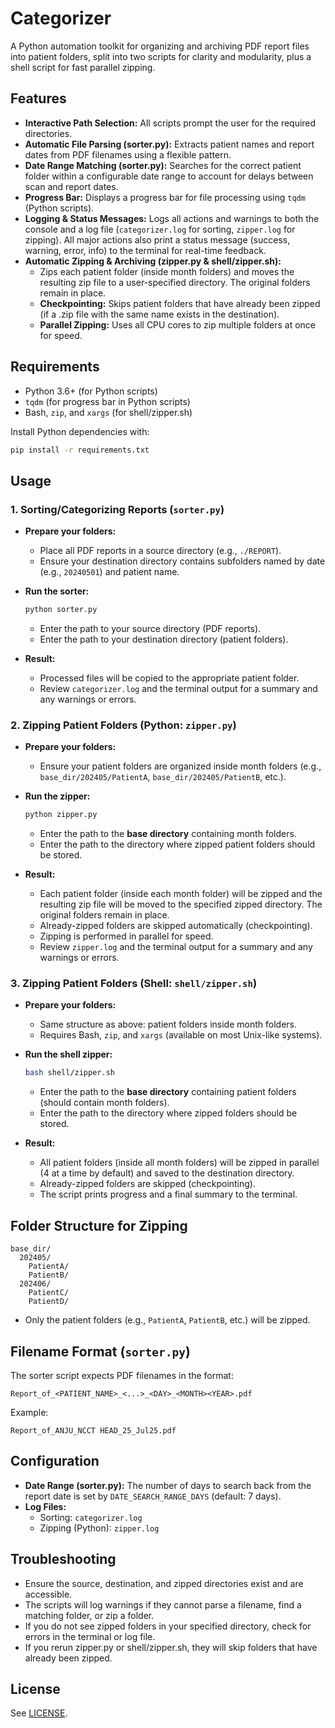 # Categorizer

A Python automation toolkit for organizing and archiving PDF report files into patient folders, split into two scripts for clarity and modularity, plus a shell script for fast parallel zipping.

## Features

- **Interactive Path Selection:** All scripts prompt the user for the required directories.
- **Automatic File Parsing (sorter.py):** Extracts patient names and report dates from PDF filenames using a flexible pattern.
- **Date Range Matching (sorter.py):** Searches for the correct patient folder within a configurable date range to account for delays between scan and report dates.
- **Progress Bar:** Displays a progress bar for file processing using `tqdm` (Python scripts).
- **Logging & Status Messages:** Logs all actions and warnings to both the console and a log file (`categorizer.log` for sorting, `zipper.log` for zipping). All major actions also print a status message (success, warning, error, info) to the terminal for real-time feedback.
- **Automatic Zipping & Archiving (zipper.py & shell/zipper.sh):**
  - Zips each patient folder (inside month folders) and moves the resulting zip file to a user-specified directory. The original folders remain in place.
  - **Checkpointing:** Skips patient folders that have already been zipped (if a .zip file with the same name exists in the destination).
  - **Parallel Zipping:** Uses all CPU cores to zip multiple folders at once for speed.

## Requirements

- Python 3.6+ (for Python scripts)
- `tqdm` (for progress bar in Python scripts)
- Bash, `zip`, and `xargs` (for shell/zipper.sh)

Install Python dependencies with:
```bash
pip install -r requirements.txt
```

## Usage

### 1. Sorting/Categorizing Reports (`sorter.py`)

- **Prepare your folders:**
  - Place all PDF reports in a source directory (e.g., `./REPORT`).
  - Ensure your destination directory contains subfolders named by date (e.g., `20240501`) and patient name.

- **Run the sorter:**
  ```bash
  python sorter.py
  ```
  - Enter the path to your source directory (PDF reports).
  - Enter the path to your destination directory (patient folders).

- **Result:**
  - Processed files will be copied to the appropriate patient folder.
  - Review `categorizer.log` and the terminal output for a summary and any warnings or errors.

### 2. Zipping Patient Folders (Python: `zipper.py`)

- **Prepare your folders:**
  - Ensure your patient folders are organized inside month folders (e.g., `base_dir/202405/PatientA`, `base_dir/202405/PatientB`, etc.).

- **Run the zipper:**
  ```bash
  python zipper.py
  ```
  - Enter the path to the **base directory** containing month folders.
  - Enter the path to the directory where zipped patient folders should be stored.

- **Result:**
  - Each patient folder (inside each month folder) will be zipped and the resulting zip file will be moved to the specified zipped directory. The original folders remain in place.
  - Already-zipped folders are skipped automatically (checkpointing).
  - Zipping is performed in parallel for speed.
  - Review `zipper.log` and the terminal output for a summary and any warnings or errors.

### 3. Zipping Patient Folders (Shell: `shell/zipper.sh`)

- **Prepare your folders:**
  - Same structure as above: patient folders inside month folders.
  - Requires Bash, `zip`, and `xargs` (available on most Unix-like systems).

- **Run the shell zipper:**
  ```bash
  bash shell/zipper.sh
  ```
  - Enter the path to the **base directory** containing patient folders (should contain month folders).
  - Enter the path to the directory where zipped folders should be stored.

- **Result:**
  - All patient folders (inside all month folders) will be zipped in parallel (4 at a time by default) and saved to the destination directory.
  - Already-zipped folders are skipped (checkpointing).
  - The script prints progress and a final summary to the terminal.

## Folder Structure for Zipping

```
base_dir/
  202405/
    PatientA/
    PatientB/
  202406/
    PatientC/
    PatientD/
```
- Only the patient folders (e.g., `PatientA`, `PatientB`, etc.) will be zipped.

## Filename Format (`sorter.py`)

The sorter script expects PDF filenames in the format:
```
Report_of_<PATIENT_NAME>_<...>_<DAY>_<MONTH><YEAR>.pdf
```
Example:
```
Report_of_ANJU_NCCT HEAD_25_Jul25.pdf
```

## Configuration

- **Date Range (sorter.py):** The number of days to search back from the report date is set by `DATE_SEARCH_RANGE_DAYS` (default: 7 days).
- **Log Files:**
  - Sorting: `categorizer.log`
  - Zipping (Python): `zipper.log`

## Troubleshooting

- Ensure the source, destination, and zipped directories exist and are accessible.
- The scripts will log warnings if they cannot parse a filename, find a matching folder, or zip a folder.
- If you do not see zipped folders in your specified directory, check for errors in the terminal or log file.
- If you rerun zipper.py or shell/zipper.sh, they will skip folders that have already been zipped.

## License

See [LICENSE](LICENSE).
